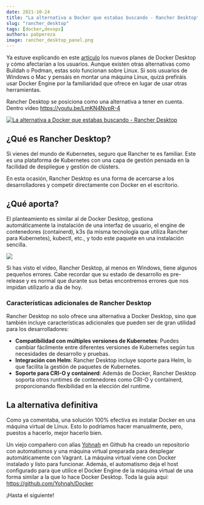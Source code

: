 ```yaml
---
date: 2021-10-24
title: "La alternativa a Docker que estabas buscando - Rancher Desktop"
slug: "rancher_desktop"
tags: [docker,devops]
authors: pabpereza
image: rancher_desktop_panel.png
---
```


Ya estuve explicando en este [artículo](/blog/2021/2021_09_12_docker_de_pago/index.md) los nuevos planes de Docker Desktop y cómo afectarían a los usuarios. Aunque existen otras alternativas como Buildah o Podman, estas solo funcionan sobre Linux. Si sois usuarios de Windows o Mac y pensáis en montar una máquina Linux, quizá prefiráis usar Docker Engine por la familiaridad que ofrece en lugar de usar otras herramientas.

Rancher Desktop se posiciona como una alternativa a tener en cuenta. Dentro vídeo <i class='fa fa-film'></i>
https://youtu.be/LmKN4NvpR-4 

[![La alternativa a Docker que estabas buscando - Rancher Desktop](https://img.youtube.com/vi/LmKN4NvpR-4/maxresdefault.jpg)](https://youtu.be/LmKN4NvpR-4)


## ¿Qué es Rancher Desktop?
Si vienes del mundo de Kubernetes, seguro que Rancher te es familiar. Este es una plataforma de Kubernetes con una capa de gestión pensada en la facilidad de despliegue y gestión de clústers.

En esta ocasión, Rancher Desktop es una forma de acercarse a los desarrolladores y competir directamente con Docker en el escritorio.

## ¿Qué aporta?
El planteamiento es similar al de Docker Desktop, gestiona automáticamente la instalación de una interfaz de usuario, el engine de contenedores (containerd), k3s (la misma tecnología que utiliza Rancher para Kubernetes), kubectl, etc., y todo este paquete en una instalación sencilla.

![](rancher_desktop_panel.png)

Si has visto el vídeo, Rancher Desktop, al menos en Windows, tiene algunos pequeños errores. Cabe recordar que su estado de desarrollo es pre-release y es normal que durante sus betas encontremos errores que nos impidan utilizarlo a día de hoy.

### Características adicionales de Rancher Desktop
Rancher Desktop no solo ofrece una alternativa a Docker Desktop, sino que también incluye características adicionales que pueden ser de gran utilidad para los desarrolladores:

- **Compatibilidad con múltiples versiones de Kubernetes**: Puedes cambiar fácilmente entre diferentes versiones de Kubernetes según tus necesidades de desarrollo y pruebas.
- **Integración con Helm**: Rancher Desktop incluye soporte para Helm, lo que facilita la gestión de paquetes de Kubernetes.
- **Soporte para CRI-O y containerd**: Además de Docker, Rancher Desktop soporta otros runtimes de contenedores como CRI-O y containerd, proporcionando flexibilidad en la elección del runtime.

## La alternativa definitiva
Como ya comentaba, una solución 100% efectiva es instalar Docker en una máquina virtual de Linux. Esto lo podríamos hacer manualmente, pero, puestos a hacerlo, mejor hacerlo bien.

Un viejo compañero con alias [Yohnah](https://github.com/Yohnah) en Github ha creado un repositorio con automatismos y una máquina virtual preparada para desplegar automáticamente con Vagrant. La máquina virtual viene con Docker instalado y listo para funcionar. Además, el automatismo deja el host configurado para que utilice el Docker Engine de la máquina virtual de una forma similar a la que lo hace Docker Desktop. Toda la guía aquí:
https://github.com/Yohnah/Docker

¡Hasta el siguiente!
